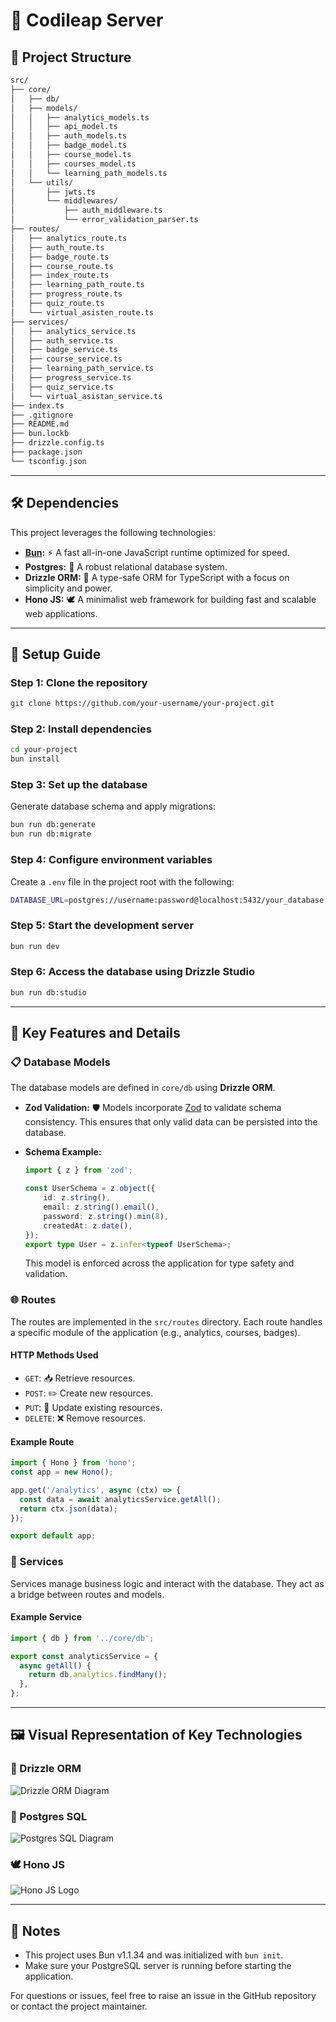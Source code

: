 # 🚀 Codileap Server

## 📁 Project Structure

```bash
src/
├── core/
│   ├── db/
│   ├── models/
│   │   ├── analytics_models.ts
│   │   ├── api_model.ts
│   │   ├── auth_models.ts
│   │   ├── badge_model.ts
│   │   ├── course_model.ts
│   │   ├── courses_model.ts
│   │   └── learning_path_models.ts
│   └── utils/
│       ├── jwts.ts
│       └── middlewares/
│           ├── auth_middleware.ts
│           └── error_validation_parser.ts
├── routes/
│   ├── analytics_route.ts
│   ├── auth_route.ts
│   ├── badge_route.ts
│   ├── course_route.ts
│   ├── index_route.ts
│   ├── learning_path_route.ts
│   ├── progress_route.ts
│   ├── quiz_route.ts
│   └── virtual_asisten_route.ts
├── services/
│   ├── analytics_service.ts
│   ├── auth_service.ts
│   ├── badge_service.ts
│   ├── course_service.ts
│   ├── learning_path_service.ts
│   ├── progress_service.ts
│   ├── quiz_service.ts
│   └── virtual_asistan_service.ts
├── index.ts
├── .gitignore
├── README.md
├── bun.lockb
├── drizzle.config.ts
├── package.json
└── tsconfig.json
```

---

## 🛠️ Dependencies

This project leverages the following technologies:

- **[Bun](https://bun.sh):** ⚡ A fast all-in-one JavaScript runtime optimized for speed.
- **Postgres:** 🐘 A robust relational database system.
- **Drizzle ORM:** 🌱 A type-safe ORM for TypeScript with a focus on simplicity and power.
- **Hono JS:** 🕊️ A minimalist web framework for building fast and scalable web applications.

---

## 📝 Setup Guide

### Step 1: Clone the repository
```bash
git clone https://github.com/your-username/your-project.git
```

### Step 2: Install dependencies
```bash
cd your-project
bun install
```

### Step 3: Set up the database

Generate database schema and apply migrations:
```bash
bun run db:generate
bun run db:migrate
```

### Step 4: Configure environment variables

Create a `.env` file in the project root with the following:
```bash
DATABASE_URL=postgres://username:password@localhost:5432/your_database
```

### Step 5: Start the development server
```bash
bun run dev
```

### Step 6: Access the database using Drizzle Studio
```bash
bun run db:studio
```

---

## 🔑 Key Features and Details

### 📋 Database Models
The database models are defined in `core/db` using **Drizzle ORM**.

- **Zod Validation:** 🛡️ Models incorporate [Zod](https://zod.dev/) to validate schema consistency. This ensures that only valid data can be persisted into the database.
- **Schema Example:**

  ```typescript
  import { z } from 'zod';

  const UserSchema = z.object({
      id: z.string(),
      email: z.string().email(),
      password: z.string().min(8),
      createdAt: z.date(),
  });
  export type User = z.infer<typeof UserSchema>;
  ```

  This model is enforced across the application for type safety and validation.

### 🌐 Routes
The routes are implemented in the `src/routes` directory. Each route handles a specific module of the application (e.g., analytics, courses, badges).

#### HTTP Methods Used
- `GET`: 📥 Retrieve resources.
- `POST`: ✏️ Create new resources.
- `PUT`: 🔄 Update existing resources.
- `DELETE`: ❌ Remove resources.

#### Example Route
```typescript
import { Hono } from 'hono';
const app = new Hono();

app.get('/analytics', async (ctx) => {
  const data = await analyticsService.getAll();
  return ctx.json(data);
});

export default app;
```

### 🔄 Services
Services manage business logic and interact with the database. They act as a bridge between routes and models.

#### Example Service
```typescript
import { db } from '../core/db';

export const analyticsService = {
  async getAll() {
    return db.analytics.findMany();
  },
};
```

---

## 🖼️ Visual Representation of Key Technologies

### 🌱 Drizzle ORM
![Drizzle ORM Diagram](https://raw.githubusercontent.com/drizzle-team/assets/main/drizzle-diagram.png)

### 🐘 Postgres SQL
![Postgres SQL Diagram](https://upload.wikimedia.org/wikipedia/commons/thumb/2/29/Postgresql_elephant.svg/128px-Postgresql_elephant.svg.png)

### 🕊️ Hono JS
![Hono JS Logo](https://hono.dev/images/hono.png)

---

## 📌 Notes
- This project uses Bun v1.1.34 and was initialized with `bun init`.
- Make sure your PostgreSQL server is running before starting the application.

For questions or issues, feel free to raise an issue in the GitHub repository or contact the project maintainer.

